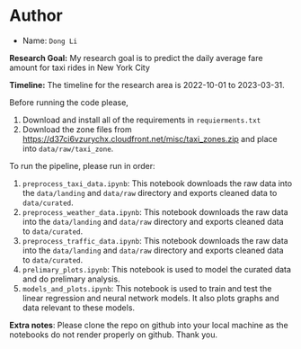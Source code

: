 # Author
- Name: `Dong Li`

**Research Goal:** My research goal is to predict the daily average fare amount for taxi rides in New York City

**Timeline:** The timeline for the research area is 2022-10-01 to 2023-03-31.

Before running the code please,
1. Download and install all of the requirements in `requierments.txt`
2. Download the zone files from https://d37ci6vzurychx.cloudfront.net/misc/taxi_zones.zip and place into `data/raw/taxi_zone`.

To run the pipeline, please run in order:
1. `preprocess_taxi_data.ipynb`: This notebook downloads the raw data into the `data/landing` and `data/raw` directory and exports cleaned data to `data/curated`.
2. `preprocess_weather_data.ipynb`: This notebook downloads the raw data into the `data/landing` and `data/raw` directory and exports cleaned data to `data/curated`.
3. `preprocess_traffic_data.ipynb`: This notebook downloads the raw data into the `data/landing` and `data/raw` directory and exports cleaned data to `data/curated`.
3. `prelimary_plots.ipynb`: This notebook is used to model the curated data and do prelimary analysis.
4. `models_and_plots.ipynb`: This notebook is used to train and test the linear regression and neural network models. It also plots graphs and data relevant to these models.

**Extra notes**:
Please clone the repo on github into your local machine as the notebooks do not render properly on github. Thank you.
